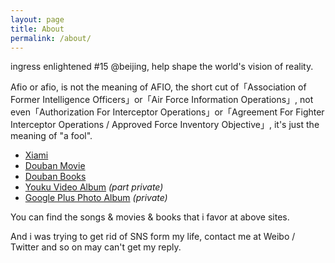 ```yaml
---
layout: page
title: About
permalink: /about/
---
```


ingress enlightened #15 @beijing, help shape the world's vision of reality.

Afio or afio, is not the meaning of AFIO, the short cut of「Association of Former Intelligence Officers」or「Air Force Information Operations」, not even「Authorization For Interceptor Operations」or「Agreement For Fighter Interceptor Operations / Approved Force Inventory Objective」, it's just the meaning of "a fool".

- <a href="http://www.xiami.com/u/4170875" target="_blank">Xiami</a>
- <a href="http://movie.douban.com/people/Afios/collect" target="_blank">Douban Movie</a>
- <a href="http://book.douban.com/people/Afios/collect" target="_blank">Douban Books</a>
- <a href="http://i.youku.com/iamafio" target="_blank">Youku Video Album</a> *(part private)*
- <a href="https://plus.google.com/photos/+RandyDong/albums" target="_blank">Google Plus Photo Album</a> *(private)*


You can find the songs & movies & books that i favor at above sites.

And i was trying to get rid of SNS form my life, contact me at Weibo / Twitter and so on may can't get my reply.
